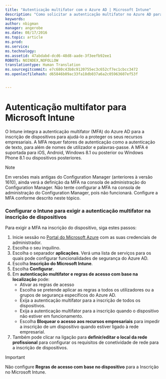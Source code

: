 ```yaml
---
title: "Autenticação multifator com o Azure AD | Microsoft Intune"
description: "Como solicitar a autenticação multifator no Azure AD para inscrição de dispositivos."
keywords: 
author: nbigman
manager: angerobe
ms.date: 08/17/2016
ms.topic: article
ms.prod: 
ms.service: 
ms.technology: 
ms.assetid: 47abdabd-dcd6-48d8-aade-3f3eefb92ee1
ROBOTS: NOINDEX,NOFOLLOW
translationtype: Human Translation
ms.sourcegitcommit: e7c680c43b8c9120755ec3c652cf7ec1cbcc3472
ms.openlocfilehash: d65846b09ac33fa18db037a6a2c05963607ef53f


---
```


# Autenticação multifator para Microsoft Intune

O Intune integra a autenticação multifator (MFA) do Azure AD para a inscrição de dispositivos para ajudá-lo a proteger os seus recursos empresariais. A MFA requer fatores de autenticação como a autenticação de texto, para além de nomes de utilizador e palavras-passe. A MFA é suportada para iOS, Android, Windows 8.1 ou posterior ou Windows Phone 8.1 ou dispositivos posteriores.

> [!NOTE]
>
> Em versões mais antigas do Configuration Manager (anteriores à versão 1610), ainda verá a definição da MFA na consola de administração do Configuration Manager. Não tente configurar a MFA na consola de administração do Configuration Manager, pois não funcionará. Configure a MFA conforme descrito neste tópico.

### Configurar o Intune para exigir a autenticação multifator na inscrição de dispositivos
Para exigir a MFA na inscrição do dispositivo, siga estes passos:

1. Inicie sessão no [Portal do Microsoft Azure](https://manage.windowsazure.com) com as suas credenciais de administrador.
2. Escolha o seu inquilino.
2. Escolha o separador **aplicações**. Verá uma lista de serviços para os quais pode configurar funcionalidades de segurança do Azure AD.
3. Escolha **Inscrição do Microsoft Intune**.
4. Escolha **Configurar**. 
5. Em **autenticação multifator e regras de acesso com base na localização** pode:
    -  Ativar as regras de acesso
    -  Escolha se pretende aplicar as regras a todos os utilizadores ou a grupos de segurança específicos do Azure AD.
    -  Exija a autenticação multifator para a inscrição de todos os dispositivos.
    -  Exija a autenticação multifator para a inscrição quando o dispositivo não estiver em funcionamento.
    -  Escolha **Bloquear o acesso aos recursos empresariais** para impedir a inscrição de um dispositivo quando estiver ligado à rede empresarial. 
4. Também pode clicar na ligação para **definir/editar o local da rede profissional** para configurar os requisitos de conetividade de rede para a inscrição de dispositivos.
> [!IMPORTANT]
> 
> Não configure **Regras de acesso com base no dispositivo** para a Inscrição no Microsoft Intune.



<!--HONumber=Aug16_HO4-->


